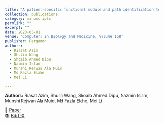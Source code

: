 ```yaml
---
title: "A patient-specific functional module and path identification technique from RNA-seq data"
collection: publications
category: manuscripts
permlink: ""
excerpt: ""
date: 2023-05-01
venue: 'Computers in Biology and Medicine, Volume 158'
publisher: Pergamon
authors:
  - Riasat Azim
  - Shulin Wang
  - Shoaib Ahmed Dipu
  - Nazmin Islam
  - Munshi Rejwan Ala Muid
  - Md Fazla Elahe
  - Mei Li

---
```

**Authors:** Riasat Azim, Shulin Wang, Shoaib Ahmed Dipu, Nazmin Islam, Munshi Rejwan Ala Muid, Md Fazla Elahe, Mei Li 


📄 [Paper](https://www.sciencedirect.com/science/article/abs/pii/S0010482523003360)  
📚 [BibTeX](http://rezwan-muid.github.io/files/bioinformatics.bib)  
